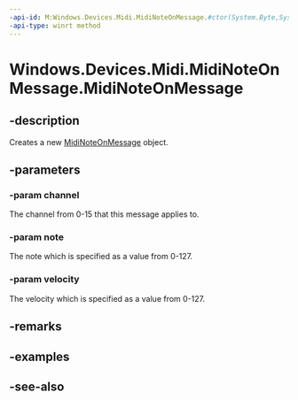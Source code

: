 ----api-id: M:Windows.Devices.Midi.MidiNoteOnMessage.#ctor(System.Byte,System.Byte,System.Byte)
-api-type: winrt method
---<!-- Method syntaxpublic MidiNoteOnMessage(System.Byte channel, System.Byte note, System.Byte velocity)--># Windows.Devices.Midi.MidiNoteOnMessage.MidiNoteOnMessage## -descriptionCreates a new [MidiNoteOnMessage](midinoteonmessage.md) object.## -parameters### -param channelThe channel from 0-15 that this message applies to.### -param noteThe note which is specified as a value from 0-127.### -param velocityThe velocity which is specified as a value from 0-127.## -remarks## -examples## -see-also